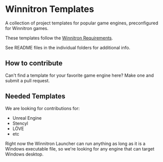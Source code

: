 # Winnitron Templates

A collection of project templates for popular game engines, preconfigured for Winnitron games.

These templates follow the [Winnitron Requirements](https://github.com/winnitron/WinnitronLauncher/wiki/Requirements-for-Winnitron-Games).

See README files in the individual folders for additional info.

## How to contribute

Can't find a template for your favorite game engine here? Make one and submit a pull request.

## Needed Templates

We are looking for contributions for:

* Unreal Engine
* Stencyl
* LÖVE
* etc

Right now the Winnitron Launcher can run anything as long as it is a Windows executable file, so we're looking for any engine that can target Windows desktop.
